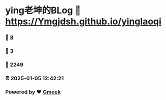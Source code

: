 # ying老坤的BLog :link: https://Ymgjdsh.github.io/yinglaoqi 
### :page_facing_up: [8](https://Ymgjdsh.github.io/yinglaoqi/tag.html) 
### :speech_balloon: 3 
### :hibiscus: 2249 
### :alarm_clock: 2025-01-05 12:42:21 
### Powered by :heart: [Gmeek](https://github.com/Meekdai/Gmeek)
